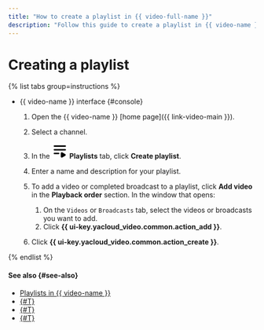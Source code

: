 ```yaml
---
title: "How to create a playlist in {{ video-full-name }}"
description: "Follow this guide to create a playlist in {{ video-name }}."
---
```


# Creating a playlist

{% list tabs group=instructions %}

- {{ video-name }} interface {#console}

   1. Open the {{ video-name }} [home page]({{ link-video-main }}).
   1. Select a channel.
   1. In the ![image](../../../_assets/console-icons/bars-play.svg) **Playlists** tab, click **Create playlist**.
   1. Enter a name and description for your playlist.
   1. To add a video or completed broadcast to a playlist, click **Add video** in the **Playback order** section. In the window that opens:

      1. On the `Videos` or `Broadcasts` tab, select the videos or broadcasts you want to add.
      1. Click **{{ ui-key.yacloud_video.common.action_add }}**.
   1. Click **{{ ui-key.yacloud_video.common.action_create }}**.

{% endlist %}

#### See also {#see-also}

* [Playlists in {{ video-name }}](../../concepts/playlists.md)
* [{#T}](get-link.md)
* [{#T}](update.md)
* [{#T}](delete.md)